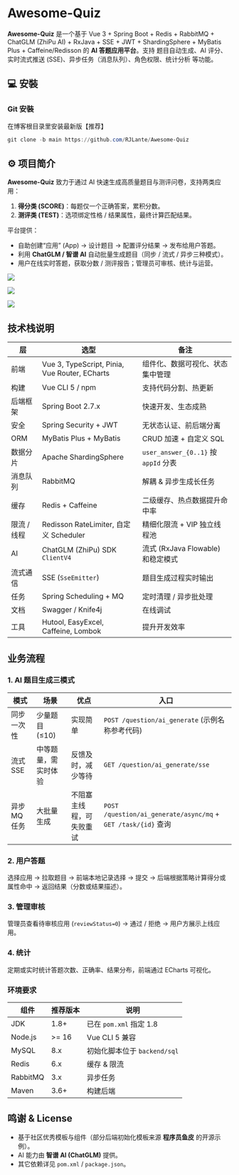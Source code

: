

# Awesome-Quiz

**Awesome-Quiz** 是一个基于 Vue 3 + Spring Boot + Redis + RabbitMQ + ChatGLM (ZhiPu AI) + RxJava + SSE + JWT + ShardingSphere + MyBatis Plus + Caffeine/Redisson 的 **AI 答题应用平台**。支持 题目自动生成、AI 评分、实时流式推送 (SSE)、异步任务（消息队列）、角色权限、统计分析 等功能。

## 💻 安裝

### Git 安裝

在博客根目录里安装最新版【推荐】

```powershell
git clone -b main https://github.com/RJLante/Awesome-Quiz
```

## ⚙ 项目简介

**Awesome-Quiz** 致力于通过 AI 快速生成高质量题目与测评问卷，支持两类应用：

1. **得分类 (SCORE)**：每题仅一个正确答案，累积分数。
2. **测评类 (TEST)**：选项绑定性格 / 结果属性，最终计算匹配结果。

平台提供：

- 自助创建“应用” (App) → 设计题目 → 配置评分结果 → 发布给用户答题。
- 利用 **ChatGLM / 智谱 AI** 自动批量生成题目（同步 / 流式 / 异步三种模式）。
- 用户在线实时答题，获取分数 / 测评报告；管理员可审核、统计与运营。

![](https://awesomequiz-1345673117.cos.ap-shanghai.myqcloud.com/app_icon/1939353106849185794/eM8SvHKH.%E4%B8%BB%E9%A1%B5.png)

![](https://awesomequiz-1345673117.cos.ap-shanghai.myqcloud.com/app_icon/1939353106849185794/uhkY1Lqv.%E5%BA%94%E7%94%A8%E8%AF%A6%E6%83%85.png)

![](https://awesomequiz-1345673117.cos.ap-shanghai.myqcloud.com/app_icon/1939353106849185794/LYFZyrkZ.ai%E7%94%9F%E6%88%90%E9%A2%98%E7%9B%AE.png)



## 技术栈说明

| 层          | 选型                                          | 备注                                 |
| ----------- | --------------------------------------------- | ------------------------------------ |
| 前端        | Vue 3, TypeScript, Pinia, Vue Router, ECharts | 组件化、数据可视化、状态集中管理     |
| 构建        | Vue CLI 5 / npm                               | 支持代码分割、热更新                 |
| 后端框架    | Spring Boot 2.7.x                             | 快速开发、生态成熟                   |
| 安全        | Spring Security + JWT                         | 无状态认证、前后端分离               |
| ORM         | MyBatis Plus + MyBatis                        | CRUD 加速 + 自定义 SQL               |
| 数据分片    | Apache ShardingSphere                         | `user_answer_{0..1}` 按 `appId` 分表 |
| 消息队列    | RabbitMQ                                      | 解耦 & 异步生成长任务                |
| 缓存        | Redis + Caffeine                              | 二级缓存、热点数据提升命中率         |
| 限流 / 线程 | Redisson RateLimiter, 自定义 Scheduler        | 精细化限流 + VIP 独立线程池          |
| AI          | ChatGLM (ZhiPu) SDK `ClientV4`                | 流式 (RxJava Flowable) 和稳定模式    |
| 流式通信    | SSE (`SseEmitter`)                            | 题目生成过程实时输出                 |
| 任务        | Spring Scheduling + MQ                        | 定时清理 / 异步批处理                |
| 文档        | Swagger / Knife4j                             | 在线调试                             |
| 工具        | Hutool, EasyExcel, Caffeine, Lombok           | 提升开发效率                         |



## 业务流程

### 1. AI 题目生成三模式

| 模式         | 场景                 | 优点                     | 入口                                                         |
| ------------ | -------------------- | ------------------------ | ------------------------------------------------------------ |
| 同步一次性   | 少量题目 (≤10)       | 实现简单                 | `POST /question/ai_generate` (示例名称参考代码)              |
| 流式 SSE     | 中等题量，需实时体验 | 反馈及时，减少等待       | `GET /question/ai_generate/sse`                              |
| 异步 MQ 任务 | 大批量生成           | 不阻塞主线程，可失败重试 | `POST /question/ai_generate/async/mq` + `GET /task/{id}` 查询 |

### 2. 用户答题

选择应用 → 拉取题目 → 前端本地记录选择 → 提交 → 后端根据策略计算得分或属性命中 → 返回结果（分数或结果描述）。

### 3. 管理审核

管理员查看待审核应用 (`reviewStatus=0`) → 通过 / 拒绝 → 用户方展示上线应用。

### 4. 统计

定期或实时统计答题次数、正确率、结果分布，前端通过 ECharts 可视化。



### 环境要求

| 组件     | 推荐版本 | 说明                         |
| -------- | -------- | ---------------------------- |
| JDK      | 1.8+     | 已在 `pom.xml` 指定 1.8      |
| Node.js  | >= 16    | Vue CLI 5 兼容               |
| MySQL    | 8.x      | 初始化脚本位于 `backend/sql` |
| Redis    | 6.x      | 缓存 & 限流                  |
| RabbitMQ | 3.x      | 异步任务                     |
| Maven    | 3.6+     | 构建后端                     |

## 鸣谢 & License

- 基于社区优秀模板与组件（部分后端初始化模板来源 **程序员鱼皮** 的开源示例）。
- AI 能力由 **智谱 AI (ChatGLM)** 提供。
- 其它依赖详见 `pom.xml` / `package.json`。